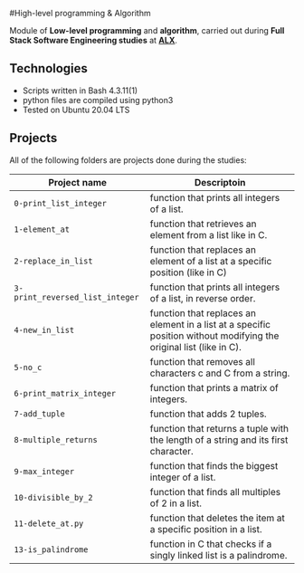 #High-level programming & Algorithm

Module of **Low-level programming** and **algorithm**, carried out during **Full Stack Software Engineering studies** at **[ALX](https://www.alxafrica.com/)**.

## Technologies
* Scripts written in Bash 4.3.11(1)
* python files are compiled using python3
* Tested on Ubuntu 20.04 LTS

## Projects
All of the following folders are projects done during the studies:

| Project name | Descriptoin |
| ------------ | ----------- |
| `0-print_list_integer`  | function that prints all integers of a list.|
| `1-element_at` |function that retrieves an element from a list like in C. |
| `2-replace_in_list`  |function that replaces an element of a list at a specific position (like in C)|
| `3-print_reversed_list_integer`| function that prints all integers of a list, in reverse order.|
| `4-new_in_list` | function that replaces an element in a list at a specific position without modifying the original list (like in C).|
| `5-no_c` |function that removes all characters c and C from a string.|
|`6-print_matrix_integer` |function that prints a matrix of integers.|
|`7-add_tuple` | function that adds 2 tuples. |
|`8-multiple_returns` | function that returns a tuple with the length of a string and its first character.|
|`9-max_integer` | function that finds the biggest integer of a list. |
|`10-divisible_by_2` |function that finds all multiples of 2 in a list.|
|`11-delete_at.py` |function that deletes the item at a specific position in a list.|
|`13-is_palindrome` |function in C that checks if a singly linked list is a palindrome.|